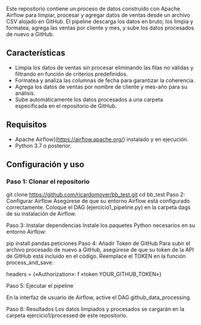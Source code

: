 
Este repositorio contiene un proceso de datos construido con Apache Airflow para limpiar, procesar y agregar datos de ventas desde un archivo CSV alojado en GitHub. El pipeline descarga los datos en bruto, los limpia y formatea, agrega las ventas por cliente y mes, y sube los datos procesados de nuevo a GitHub.

## Características
- Limpia los datos de ventas sin procesar eliminando las filas no válidas y filtrando en función de criterios predefinidos.
- Formatea y analiza las columnas de fecha para garantizar la coherencia.
- Agrega los datos de ventas por nombre de cliente y mes-año para su análisis.
- Sube automáticamente los datos procesados a una carpeta especificada en el repositorio de GitHub.

## Requisitos
- Apache Airflow](https://airflow.apache.org/) instalado y en ejecución.
- Python 3.7 o posterior.

## Configuración y uso

### Paso 1: Clonar el repositorio

git clone https://github.com/ricardomoyer/bb_test.git
cd bb_test
Paso 2: Configurar Airflow
Asegúrese de que su entorno Airflow está configurado correctamente. Coloque el DAG (ejercicio1_pipeline.py) en la carpeta dags de su instalación de Airflow.

Paso 3: Instalar dependencias
Instale los paquetes Python necesarios en su entorno Airflow:


pip install pandas peticiones
Paso 4: Añadir Token de GitHub 
Para subir el archivo procesado de nuevo a GitHub, asegúrese de que su token de la API de GitHub está incluido en el código. Reemplace el TOKEN en la función process_and_save:

headers = {«Authorization»: f «token YOUR_GITHUB_TOKEN»}

Paso 5: Ejecutar el pipeline


En la interfaz de usuario de Airflow, active el DAG github_data_processing.

Paso 6: Resultados
Los datos limpiados y procesados se cargarán en la carpeta ejercicio1/processed de este repositorio.
